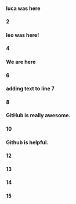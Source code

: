 #### luca was here
#### 2
#### leo was here!
#### 4
#### We are here
#### 6
#### adding text to line 7
#### 8
#### GitHub is really awesome.
#### 10
#### Github is helpful.
#### 12
#### 13
#### 14
#### 15
